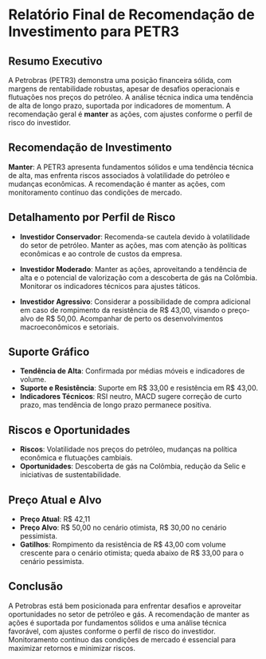 # Relatório Final de Recomendação de Investimento para PETR3

## Resumo Executivo
A Petrobras (PETR3) demonstra uma posição financeira sólida, com margens de rentabilidade robustas, apesar de desafios operacionais e flutuações nos preços do petróleo. A análise técnica indica uma tendência de alta de longo prazo, suportada por indicadores de momentum. A recomendação geral é **manter** as ações, com ajustes conforme o perfil de risco do investidor.

## Recomendação de Investimento
**Manter**: A PETR3 apresenta fundamentos sólidos e uma tendência técnica de alta, mas enfrenta riscos associados à volatilidade do petróleo e mudanças econômicas. A recomendação é manter as ações, com monitoramento contínuo das condições de mercado.

## Detalhamento por Perfil de Risco

- **Investidor Conservador**: Recomenda-se cautela devido à volatilidade do setor de petróleo. Manter as ações, mas com atenção às políticas econômicas e ao controle de custos da empresa.
  
- **Investidor Moderado**: Manter as ações, aproveitando a tendência de alta e o potencial de valorização com a descoberta de gás na Colômbia. Monitorar os indicadores técnicos para ajustes táticos.
  
- **Investidor Agressivo**: Considerar a possibilidade de compra adicional em caso de rompimento da resistência de R$ 43,00, visando o preço-alvo de R$ 50,00. Acompanhar de perto os desenvolvimentos macroeconômicos e setoriais.

## Suporte Gráfico
- **Tendência de Alta**: Confirmada por médias móveis e indicadores de volume.
- **Suporte e Resistência**: Suporte em R$ 33,00 e resistência em R$ 43,00.
- **Indicadores Técnicos**: RSI neutro, MACD sugere correção de curto prazo, mas tendência de longo prazo permanece positiva.

## Riscos e Oportunidades
- **Riscos**: Volatilidade nos preços do petróleo, mudanças na política econômica e flutuações cambiais.
- **Oportunidades**: Descoberta de gás na Colômbia, redução da Selic e iniciativas de sustentabilidade.

## Preço Atual e Alvo
- **Preço Atual**: R$ 42,11
- **Preço Alvo**: R$ 50,00 no cenário otimista, R$ 30,00 no cenário pessimista.
- **Gatilhos**: Rompimento da resistência de R$ 43,00 com volume crescente para o cenário otimista; queda abaixo de R$ 33,00 para o cenário pessimista.

## Conclusão
A Petrobras está bem posicionada para enfrentar desafios e aproveitar oportunidades no setor de petróleo e gás. A recomendação de manter as ações é suportada por fundamentos sólidos e uma análise técnica favorável, com ajustes conforme o perfil de risco do investidor. Monitoramento contínuo das condições de mercado é essencial para maximizar retornos e minimizar riscos.